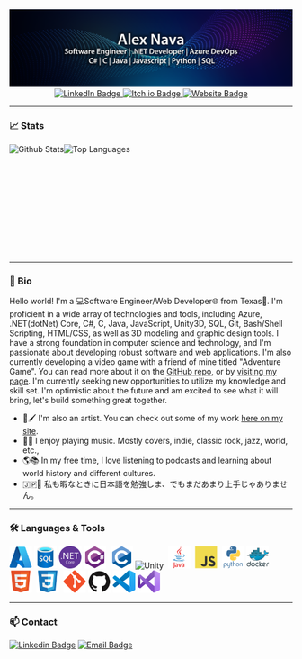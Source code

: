 <div id="header" align="center">
  <img src="./TechGitHeader.png"/>
  <br/>  
  <div id="badges">
    <a href="https://www.linkedin.com/in/alexnava86">
      <img src="https://img.shields.io/badge/LinkedIn-blue?style=for-the-badge&logo=linkedin&logoColor=white" alt="LinkedIn Badge"/>
    </a>
    <a href="https://alexnava86.itch.io/">
      <img src="https://img.shields.io/badge/itch--io-FA5C5C?style=for-the-badge&logo=itchdotio&logoColor=white" alt="Itch.io Badge"/>
    </a>
    <a href="https://alexnava86.com/">
      <img src="https://img.shields.io/badge/website-BE94f0?style=for-the-badge&logo=googlehome&logoColor=white" alt="Website Badge"/>
    </a>
  </div>
</div>

---

### :chart_with_upwards_trend: Stats
<div style="display: flex;">
  <img src="https://github-readme-stats-sigma-five.vercel.app/api?username=alexnava86&show_icons=true&theme=tokyonight&count_private=true" alt="Github Stats">
  <img src="https://github-readme-stats-sigma-five.vercel.app/api/top-langs/?username=alexnava86&theme=tokyonight&count_private=true&langs_count=4&hide=tex" alt="Top Languages" height="195">
</div>

---

### :pencil: Bio
Hello world! I'm a :computer:Software Engineer/Web Developer:globe_with_meridians: from Texas:cowboy_hat_face:. I'm proficient in a wide array of technologies and tools, including Azure, .NET(dotNet) Core, C#, C, Java, JavaScript, Unity3D, SQL, Git, Bash/Shell Scripting, HTML/CSS, as well as 3D modeling and graphic design tools. I have a strong foundation in computer science and technology, and I'm passionate about developing robust software and web applications. I'm also currently developing a video game with a friend of mine titled "Adventure Game". You can read more about it on the <a href="https://github.com/alexnava86/AdventureGame">GitHub repo</a>, or by <a href="https://alexnava86.com/">visiting my page</a>. I'm currently seeking new opportunities to utilize my knowledge and skill set. I'm optimistic about the future and am excited to see what it will bring, let's build something great together.

- :art::paintbrush: I'm also an artist. You can check out some of my work <a href="https://alexnava86.com/Art/">here on my site</a>.
- :guitar::musical_keyboard: I enjoy playing music. Mostly covers, indie, classic rock, jazz, world, etc.,
- :earth_americas::books: In my free time, I love listening to podcasts and learning about world history and different cultures. 
- :jp::japanese_castle: 私も暇なときに日本語を勉強しま、でもまだあまり上手じゃありません。

---

### :hammer_and_wrench: Languages & Tools
<div>
  <img src="https://github.com/devicons/devicon/blob/master/icons/azure/azure-original.svg" title="Azure" alt="Azure" width="40" height="40"/>
  <img src="https://github.com/devicons/devicon/blob/master/icons/azuresqldatabase/azuresqldatabase-original.svg" title="AzureSQL" alt="AzureSQL" width="40" height="40"/>
  <img src="https://github.com/devicons/devicon/blob/master/icons/dotnetcore/dotnetcore-original.svg" title="dotNETCore" alt="dotNETCore" width="40" height="40"/>
  <img src="https://github.com/devicons/devicon/blob/master/icons/csharp/csharp-original.svg" title="C#" alt="C#" width="40" height="40"/>&nbsp;
  <img src="https://github.com/devicons/devicon/blob/master/icons/c/c-original.svg" title="C" alt="C" width="40" height="40"/>  
  <img src="https://deviconapi.vercel.app/unity?size=40&color=7f7f7f" title="Unity" alt="Unity" width="40" height="40"/>&nbsp;
  <img src="https://github.com/devicons/devicon/blob/master/icons/java/java-original-wordmark.svg" title="Java" alt="Java" width="40" height="40"/>&nbsp;
  <img src="https://github.com/devicons/devicon/blob/master/icons/javascript/javascript-original.svg" title="JavaScript" alt="JavaScript" width="40" height="40"/>&nbsp;
  <img src="https://github.com/devicons/devicon/blob/master/icons/python/python-original-wordmark.svg" title="Python" alt="Python" width="40" height="40"/>
  <img src="https://github.com/devicons/devicon/blob/master/icons/docker/docker-original-wordmark.svg" title="Docker"  alt="Docker" width="40" height="40"/>&nbsp;  
  <img src="https://github.com/devicons/devicon/blob/master/icons/html5/html5-original.svg" title="HTML5" alt="HTML" width="40" height="40"/>&nbsp;
  <img src="https://github.com/devicons/devicon/blob/master/icons/css3/css3-original.svg"  title="CSS3" alt="CSS" width="40" height="40"/>&nbsp;
  <img src="https://github.com/devicons/devicon/blob/master/icons/git/git-original.svg" title="Git" alt="Git" width="40" height="40"/>
  <img src="https://github.com/devicons/devicon/blob/master/icons/github/github-original.svg" title="GitHub" alt="GitHub" width="40" height="40"/>
  <img src="https://github.com/devicons/devicon/blob/master/icons/vscode/vscode-original.svg" title="VSCode" alt="VSCode" width="40" height="40"/>
  <img src="https://github.com/devicons/devicon/blob/master/icons/visualstudio/visualstudio-original.svg" title="VisualStudio" alt="VisualStudio" width="40" height="40"/>

  <!--AzureDevops - "https://github.com/devicons/devicon/blob/master/icons/azuredevops/azuredevops-original.svg" -->
  <!--Bash - "https://github.com/devicons/devicon/blob/master/icons/bash/bash-original.svg" -->
  <!--Blazor - "https://github.com/devicons/devicon/blob/master/icons/blazor/blazor-original.svg" -->
  <!--DBeaver - "https://github.com/devicons/devicon/blob/master/icons/dbeaver/dbeaver-original.svg" -->
  <!--Docker - "https://github.com/devicons/devicon/blob/master/icons/docker/docker-original-wordmark.svg" -->
  <!--Eclipse - "https://github.com/devicons/devicon/blob/master/icons/eclipse/eclipse-original-wordmark.svg" -->
  <!--Microsoft SQL Server - "https://github.com/devicons/devicon/blob/master/icons/microsoftsqlserver/microsoftsqlserver-original-wordmark.svg" -->
  <!--MongoDB - "https://github.com/devicons/devicon/blob/master/icons/mongodb/mongodb-original-wordmark.svg" -->
  <!--MySQL - "https://github.com/devicons/devicon/blob/master/icons/mysql/mysql-original-wordmark.svg" -->
  <!--Node.js - "https://github.com/devicons/devicon/blob/master/icons/nodejs/nodejs-original-wordmark.svg" -->
  <!--NumPy - "https://github.com/devicons/devicon/blob/master/icons/numpy/numpy-original-wordmark.svg" -->
  <!--Oracle - "https://github.com/devicons/devicon/blob/master/icons/oracle/oracle-original.svg" -->
  <!--Pandas - "https://github.com/devicons/devicon/blob/master/icons/pandas/pandas-original-wordmark.svg" -->
  <!--PostGreSQL - "https://github.com/devicons/devicon/blob/master/icons/postgresql/postgresql-original-wordmark.svg" -->
  <!--PowerShell - "https://github.com/devicons/devicon/blob/master/icons/powershell/powershell-original.svg" -->
  <!--Python - "https://github.com/devicons/devicon/blob/master/icons/python/python-original-wordmark.svg" -->
  <!--React - "https://github.com/devicons/devicon/blob/master/icons/react/react-original-wordmark.svg" -->

  <!--Windows - "https://github.com/devicons/devicon/blob/master/icons/windows11/windows11-original-wordmark.svg" -->
  <!--Mac - "https://github.com/devicons/devicon/blob/master/icons/apple/apple-original.svg" -->
  <!--Linux - "https://github.com/devicons/devicon/blob/master/icons/linux/linux-original.svg" -->
</div>

---

### :mailbox: Contact
[![Linkedin Badge](https://img.shields.io/badge/LinkedIn-0077B5?style=flat&logo=linkedin&logoColor=white)](https://www.linkedin.com/in/alexnava86) 
[![Email Badge](https://img.shields.io/badge/Gmail-D14836?style=flat&logo=gmail&logoColor=white)](mailto:alex.nava.developer@outlook.com)